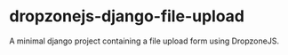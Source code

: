 dropzonejs-django-file-upload
=============================

A minimal django project containing a file upload form using DropzoneJS.
